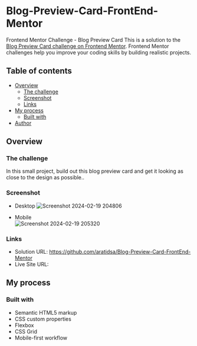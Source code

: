 # Blog-Preview-Card-FrontEnd-Mentor
Frontend Mentor Challenge - Blog Preview Card
This is a solution to the [Blog Preview Card challenge on Frontend Mentor](https://www.frontendmentor.io/challenges/blog-preview-card-ckPaj01IcS). Frontend Mentor challenges help you improve your coding skills by building realistic projects.

## Table of contents

- [Overview](#overview)
  - [The challenge](#the-challenge)
  - [Screenshot](#screenshot)
  - [Links](#links)
- [My process](#my-process)
  - [Built with](#built-with)
- [Author](#author)

## Overview

### The challenge
In this small project, build out this blog preview card and get it looking as close to the design as possible.. 

### Screenshot
- Desktop
  ![Screenshot 2024-02-19 204806](https://github.com/aratidsa/Blog-Preview-Card-FrontEnd-Mentor/assets/128802362/b27aec10-a16d-4305-b799-e4bf1436343c)
  
- Mobile  
![Screenshot 2024-02-19 205320](https://github.com/aratidsa/Blog-Preview-Card-FrontEnd-Mentor/assets/128802362/ba050b8c-2ba2-4740-b89d-917451278fda)

### Links

- Solution URL: https://github.com/aratidsa/Blog-Preview-Card-FrontEnd-Mentor
- Live Site URL: 

## My process

### Built with

- Semantic HTML5 markup
- CSS custom properties
- Flexbox
- CSS Grid
- Mobile-first workflow
